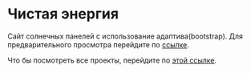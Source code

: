 # Чистая энергия
Сайт солнечных панелей с использование адаптива(bootstrap). Для предварительного просмотра перейдите по <a href="https://imarshuba.github.io/NRG/">ссылке</a>.

Что бы посмотреть все проекты, перейдите по <a href="https://github.com/iMarshuba/">этой ссылке</a>.